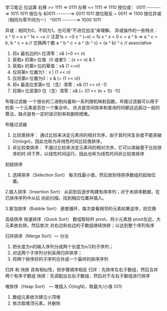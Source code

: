 学习笔记
位运算
右移 >>  1111 => 0111
左移 <<  1111 => 1110
按位或 ︳0011 -------=> 1011 1011
按位与 &0011 -------=> 0011 1011
按位取反 ~ 0011 => 1100
按位异或（相同为零不同为一） ^0011 -------=> 1000 1011


异或：相同为0，不同为1。也可用“不进位加法”来理解。
异或操作的一些特点：
x ^ 0 = x
x ^ 1s = ~x      // 注意1s = ~0
x ^ (~x) = 1s
x ^ x = 0
c = a ^ b   =>   a ^ c = b, b ^ c = a      // 交换两个数
a ^ b ^ c = a ^ (b ^ c) = (a ^ b) ^ c     // associative 


1. 将x 最右边的n 位清零：x& (~0 << n)
2. 获取x 的第n 位值（0 或者1）：(x >> n) & 1
3. 获取x 的第n 位的幂值：x& (1 <<n)
4. 仅将第n 位置为1：x | (1 << n)
5. 仅将第n 位置为0：x & (~ (1 << n))
6. 将x 最高位至第n 位（含）清零：x& ((1 << n) -1)
7. 将第n 位至第0 位（含）清零：x& (~ ((1 << (n + 1)) -1))


布隆过滤器
一个很长的二进制向量和一系列随机映射函数。布隆过滤器可以用于检索 一个元素是否在一个集合中。 
优点是空间效率和查询时间都远远超过一般的算法，缺点是有一定的误识别率和删除困难。

布隆过滤器
1.	比较类排序： 
通过比较来决定元素间的相对次序，由于其时间复杂度不能突破 O(nlogn)，因此也称为非线性时间比较类排序。 
2.	非比较类排序： 
不通过比较来决定元素间的相对次序，它可以突破基于比较排序的时 间下界，以线性时间运行，因此也称为线性时间非比较类排序

初级排序
1. 选择排序（Selection Sort） 每次找最小值，然后放到待排序数组的起始位置。

2.插入排序（Insertion Sort） 从前到后逐步构建有序序列；对于未排序数据，在已排序序列中从后 向前扫描，找到相应位置并插入。

3.冒泡排序（Bubble Sort） 嵌套循环，每次查看相邻的元素如果逆序，则交换

高级排序
快速排序（Quick Sort） 
数组取标杆 pivot，将小元素放 pivot左边，大元素放右侧，然后依次 对右边和右边的子数组继续快排；以达到整个序列有序

归并排序（Merge Sort）— 分治 
1. 把长度为n的输入序列分成两个长度为n/2的子序列； 	
2. 对这两个子序列分别采用归并排序； 	
3. 将两个排序好的子序列合并成一个最终的排序序列

归并 和 快排 具有相似性，但步骤顺序相反
归并：先排序左右子数组，然后合并两个有序子数组 
快排：先调配出左右子数组，然后对于左右子数组进行排序

堆排序（Heap Sort） — 堆插入 O(logN)，取最大/小值 O(1) 
 1. 数组元素依次建立小顶堆  
 2. 依次取堆顶元素，并删除
